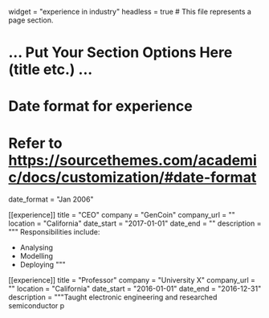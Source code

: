 widget = "experience in industry"
headless = true  # This file represents a page section.

# ... Put Your Section Options Here (title etc.) ...

# Date format for experience
#   Refer to https://sourcethemes.com/academic/docs/customization/#date-format
date_format = "Jan 2006"


[[experience]]
title = "CEO"
company = "GenCoin"
company_url = ""
location = "California"
date_start = "2017-01-01"
date_end = ""
description = """
Responsibilities include:

* Analysing
* Modelling
* Deploying
"""

[[experience]]
title = "Professor"
company = "University X"
company_url = ""
location = "California"
date_start = "2016-01-01"
date_end = "2016-12-31"
description = """Taught electronic engineering and researched semiconductor p
